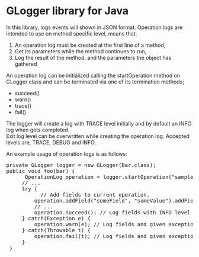 
# GLogger library for Java  

In this library, logs events will shown in JSON format. 
Operation logs are intended to use on method specific level, means that:
<ol>
<li>An operation log must be created at the first line of a method,</li>
<li>Get its parameters while the method continues to run,</li>
<li>Log the result of the method, and the parameters the object has gathered</li>
</ol>

An operation log can be initialized calling the startOperation method on GLogger class 
and can be terminated via one of its termination methods;
<ul>
<li>succeed()</li>
<li>warn()</li>
<li>trace()</li>
<li>fail()</li>
</ul>
The logger will create a log with TRACE level initially and by default an INFO log when gets completed.
<br>
Exit log level can be overwritten while creating the operation log. Accepted levels are, TRACE, DEBUG and INFO.
<br>

An example usage of operation logs is as follows:
<pre>
private GLogger logger = new GLogger(Bar.class);
public void foo(bar) {
      OperationLog operation = logger.startOperation("sampleOperation");
     // ...
     try {
     	   // Add fields to current operation.
         operation.addField("someField", "someValue").addField("someOtherField", 5);
         // ...
         operation.succeed(); // Log fields with INFO level and total elapsed time.
     } catch(Exception e) {
         operation.warn(e); // Log fields and given exception with WARN level.
     } catch(Throwable t) {
         operation.fail(t); // Log fields and given exception with ERROR level.
     }
 }
</pre>